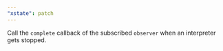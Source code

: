 ```yaml
---
"xstate": patch
---
```


Call the `complete` callback of the subscribed `observer` when an interpreter gets stopped.
